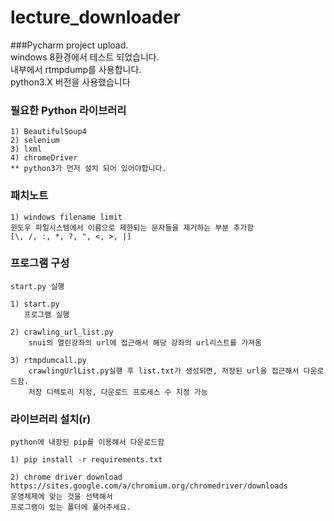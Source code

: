 # lecture_downloader

###Pycharm project upload.<br>
windows 8환경에서 테스트 되었습니다.<br>
내부에서 rtmpdump를 사용합니다.<br>
python3.X 버전을 사용했습니다<br>

### 필요한 Python 라이브러리
    1) BeautifulSoup4
    2) selenium
    3) lxml
    4) chromeDriver
    ** python3가 먼저 설치 되어 있어야합니다.

### 패치노트

    1) windows filename limit
    윈도우 파일시스템에서 이름으로 제한되는 문자들을 제거하는 부분 추가함
    [\, /, :, *, ?, ", <, >, |]



### 프로그램 구성
    start.py 실행

    1) start.py
       프로그램 실행
    
    2) crawling_url_list.py
        snui의 열린강좌의 url에 접근해서 해당 강좌의 url리스트를 가져옴

    3) rtmpdumcall.py
        crawlingUrlList.py실행 후 list.txt가 생성되면, 저장된 url을 접근해서 다운로드함.
        저장 디렉토리 지정, 다운로드 프로세스 수 지정 가능


### 라이브러리 설치(r)
    python에 내장된 pip를 이용해서 다운로드함

    1) pip install -r requirements.txt
    
    2) chrome driver download
    https://sites.google.com/a/chromium.org/chromedriver/downloads
    운영체제에 맞는 것을 선택해서
    프로그램이 있는 폴더에 풀어주세요.
